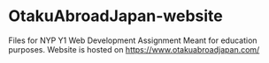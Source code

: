 # OtakuAbroadJapan-website
Files for NYP Y1 Web Development Assignment
Meant for education purposes.
Website is hosted on https://www.otakuabroadjapan.com/
